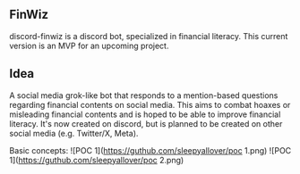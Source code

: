 ## FinWiz
discord-finwiz is a discord bot, specialized in financial literacy.
This current version is an MVP for an upcoming project.

## Idea
A social media grok-like bot that responds to a mention-based questions regarding financial contents on social media. This aims to combat hoaxes or misleading financial contents and is hoped to be able to improve financial literacy. 
It's now created on discord, but is planned to be created on other social media (e.g. Twitter/X, Meta).

Basic concepts:
![POC 1](https://guthub.com/sleepyallover/poc 1.png)
![POC 1](https://guthub.com/sleepyallover/poc 2.png)
